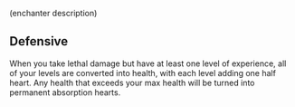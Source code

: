 (enchanter description)

## Defensive

When you take lethal damage but have at least one level of experience, all of your levels are converted into health, with each level adding one half heart. Any health that exceeds your max health will be turned into permanent absorption hearts.
